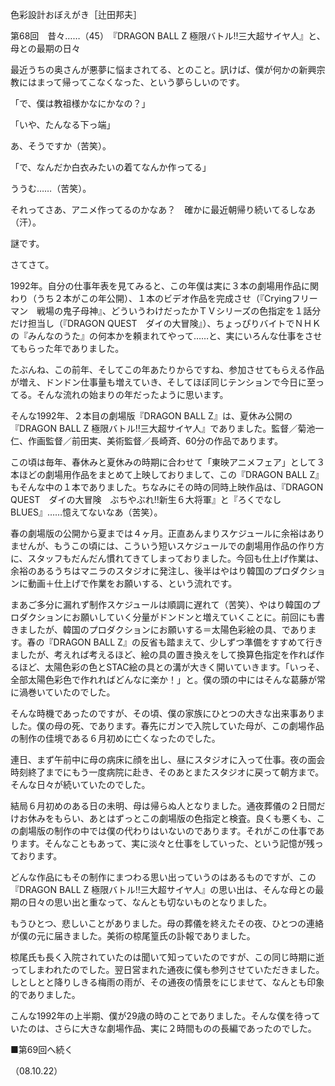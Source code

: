 <!-- source: http://web.archive.org/web/20250215190716/http://www.style.fm/as/05_column/tsujita/tsujita68.shtml -->

色彩設計おぼえがき［辻田邦夫］

第68回　昔々……（45）　『DRAGON BALL Z 極限バトル!!三大超サイヤ人』と、母との最期の日々

最近うちの奥さんが悪夢に悩まされてる、とのこと。訊けば、僕が何かの新興宗教にはまって帰ってこなくなった、という夢らしいのです。

「で、僕は教祖様かなにかなの？」

「いや、たんなる下っ端」

あ、そうですか（苦笑）。

「で、なんだか白衣みたいの着てなんか作ってる」

ううむ……（苦笑）。

それってさあ、アニメ作ってるのかなあ？　確かに最近朝帰り続いてるしなあ（汗）。

謎です。

さてさて。

1992年。自分の仕事年表を見てみると、この年僕は実に３本の劇場用作品に関わり（うち２本がこの年公開）、１本のビデオ作品を完成させ（『Cryingフリーマン　戦場の鬼子母神』、どういうわけだったかＴＶシリーズの色指定を１話分だけ担当し（『DRAGON QUEST　ダイの大冒険』）、ちょっぴりバイトでＮＨＫの『みんなのうた』の何本かを頼まれてやって……と、実にいろんな仕事をさせてもらった年でありました。

たぶんね、この前年、そしてこの年あたりからですね、参加させてもらえる作品が増え、ドンドン仕事量も増えていき、そしてほぼ同じテンションで今日に至ってる。そんな流れの始まりの年だったように思います。

そんな1992年、２本目の劇場版『DRAGON BALL Z』は、夏休み公開の『DRAGON BALL Z 極限バトル!!三大超サイヤ人』でありました。監督／菊池一仁、作画監督／前田実、美術監督／長崎斉、60分の作品であります。

この頃は毎年、春休みと夏休みの時期に合わせて「東映アニメフェア」として３本ほどの劇場用作品をまとめて上映しておりまして、この『DRAGON BALL Z』もそんな中の１本でありました。ちなみにその時の同時上映作品は、『DRAGON QUEST　ダイの大冒険　ぶちやぶれ!!新生６大将軍』と『ろくでなしBLUES』……憶えてないなあ（苦笑）。

春の劇場版の公開から夏までは４ヶ月。正直あんまりスケジュールに余裕はありませんが、もうこの頃には、こういう短いスケジュールでの劇場用作品の作り方に、スタッフもだんだん慣れてきてしまっておりました。今回も仕上げ作業は、余裕のあるうちはマニラのスタジオに発注し、後半はやはり韓国のプロダクションに動画＋仕上げで作業をお願いする、という流れです。

まあご多分に漏れず制作スケジュールは順調に遅れて（苦笑）、やはり韓国のプロダクションにお願いしていく分量がドンドンと増えていくことに。前回にも書きましたが、韓国のプロダクションにお願いする＝太陽色彩絵の具、であります。春の『DRAGON BALL Z』の反省も踏まえて、少しずつ準備をすすめて行きましたが、考えれば考えるほど、絵の具の置き換えをして換算色指定を作れば作るほど、太陽色彩の色とSTAC絵の具との溝が大きく開いていきます。「いっそ、全部太陽色彩色で作れればどんなに楽か！」と。僕の頭の中にはそんな葛藤が常に渦巻いていたのでした。

そんな時機であったのですが、その頃、僕の家族にひとつの大きな出来事ありました。僕の母の死、であります。春先にガンで入院していた母が、この劇場作品の制作の佳境である６月初めに亡くなったのでした。

連日、まず午前中に母の病床に顔を出し、昼にスタジオに入って仕事。夜の面会時刻終了までにもう一度病院に赴き、そのあとまたスタジオに戻って朝方まで。そんな日々が続いていたのでした。

結局６月初めのある日の未明、母は帰らぬ人となりました。通夜葬儀の２日間だけお休みをもらい、あとはずっとこの劇場版の色指定と検査。良くも悪くも、この劇場版の制作の中では僕の代わりはいないのであります。それがこの仕事であります。そんなこともあって、実に淡々と仕事をしていった、という記憶が残っております。

どんな作品にもその制作にまつわる思い出っていうのはあるものですが、この『DRAGON BALL Z 極限バトル!!三大超サイヤ人』の思い出は、そんな母との最期の日々の思い出と重なって、なんとも切ないものとなりました。

もうひとつ、悲しいことがありました。母の葬儀を終えたその夜、ひとつの連絡が僕の元に届きました。美術の椋尾篁氏の訃報でありました。

椋尾氏も長く入院されていたのは聞いて知っていたのですが、この同じ時期に逝ってしまわれたのでした。翌日営まれた通夜に僕も参列させていただきました。しとしとと降りしきる梅雨の雨が、その通夜の情景をにじませて、なんとも印象的でありました。

こんな1992年の上半期、僕が29歳の時のことでありました。そんな僕を待っていたのは、さらに大きな劇場作品、実に２時間ものの長編であったのでした。

■第69回へ続く

（08.10.22）
